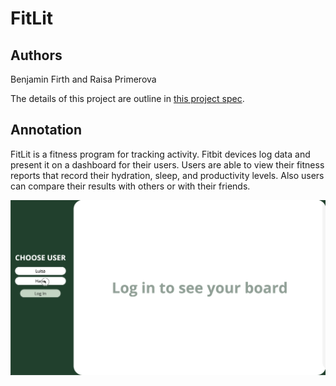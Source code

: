 # FitLit 

## Authors
Benjamin Firth and Raisa Primerova

The details of this project are outline in [this project spec](http://frontend.turing.io/projects/fitlit.html).

## Annotation

FitLit is a fitness program for tracking activity. Fitbit devices log data and present it on a dashboard for their users. Users are able to view their fitness reports that record their hydration, sleep, and productivity levels. Also users can compare their results with others or with their friends.

![FitLit functionality](/images/app.gif)



